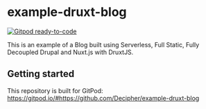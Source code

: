 # example-druxt-blog

[![Gitpod ready-to-code](https://img.shields.io/badge/Gitpod-ready--to--code-908a85?logo=gitpod)](https://gitpod.io/#https://github.com/Decipher/example-druxt-blog)

This is an example of a Blog built using Serverless, Full Static, Fully Decoupled Drupal and Nuxt.js with DruxtJS.

## Getting started

This repository is built for GitPod: https://gitpod.io/#https://github.com/Decipher/example-druxt-blog
